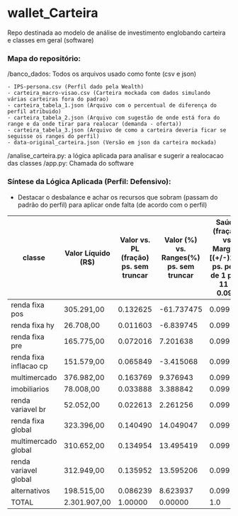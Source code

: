# wallet_Carteira
Repo destinada ao modelo de análise de investimento englobando carteira e classes em geral (software)

### Mapa do repositório:
/banco_dados: Todos os arquivos usado como fonte (csv e json)

	- IPS-persona.csv (Perfil dado pela Wealth)
	- carteira_macro-visao.csv (Carteira mockada com dados simulando várias carteiras fora do padrao)
	- carteira_tabela_1.json (Arquivo com o percentual de diferença do perfil atribuido)
	- carteira_tabela_2.json (Arquivo com sugestão de onde está fora do range e da onde tirar para realocar (demanda - oferta))
	- carteira_tabela_3.json (Arquivo de como a carteira deveria ficar se seguisse os ranges do perfil)
	- data-original_carteira.json (Versão em json da carteira mockada)
/analise_carteira.py: a lógica aplicada para analisar e sugerir a realocacao das classes
/app.py: Chamada do software

### Síntese da Lógica Aplicada (Perfil: Defensivo):
- Destacar o desbalance e achar os recursos que sobram (passam do padrão do perfil) para aplicar onde falta (de acordo com o perfil)
  
| classe                 | Valor Líquido (R$) | Valor vs. PL (fração) ps. sem truncar | Valor (%) vs. Ranges(%) ps. sem truncar | Saúde (fração) vs Margem [(+/-)2%] ps. peso de 1 para 11 = 0.099 | Valor para Alocar (R$) |
|------------------------|--------------------|----------------------------------|---------------------------------------------|-------------------------------------------------------------|------------------------|
| renda fixa pos         | 305.291,00         | 0.132625                         | -61.737475                                  | 0.099                                                       | 1.421.139,25           |
| renda fixa hy          | 26.708,00          | 0.011603                         | -6.839745                                   | 0.099                                                       | 157.444,56             |
| renda fixa pre         | 165.775,00         | 0.072016                         | 7.201638                                    | 0.099                                                       | 78.611,68              |
| renda fixa inflacao cp | 151.579,00         | 0.065849                         | -3.415068                                   | 0.099                                                       | 0.0                    |
| multimercado           | 376.982,00         | 0.163769                         | 9.376943                                    | 0.099                                                       | 0.0                    |
| imobiliarios           | 78.008,00          | 0.033888                         | 3.388842                                    | 0.099                                                       | 0.0                    |
| renda variavel br      | 52.052,00          | 0.022613                         | 2.261256                                    | 0.099                                                       | 0.0                    |
| renda fixa global      | 323.396,00         | 0.140490                         | 14.049047                                   | 0.099                                                       | 0.0                    |
| multimercado global    | 310.652,00         | 0.134954                         | 13.495419                                   | 0.099                                                       | 0.0                    |
| renda variavel global  | 312.949,00         | 0.135952                         | 13.595206                                   | 0.099                                                       | 0.0                    |
| alternativos           | 198.515,00         | 0.086239                         | 8.623937                                    | 0.099                                                       | 0.0                    |
| TOTAL                  | 2.301.907,00       | 1.00000                          | 0.00000                                     | 1.0                                                         | 1.657.195,49           |
